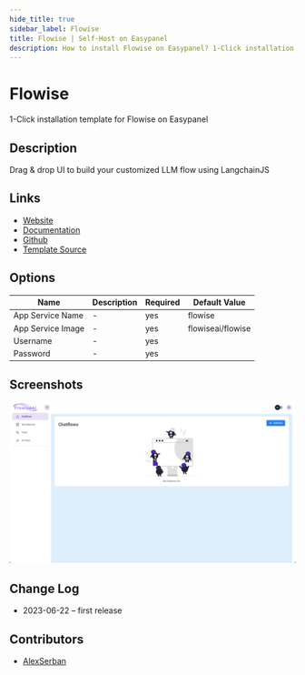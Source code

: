 ```yaml
---
hide_title: true
sidebar_label: Flowise
title: Flowise | Self-Host on Easypanel
description: How to install Flowise on Easypanel? 1-Click installation template for Flowise on Easypanel
---
```


<!-- generated -->

# Flowise

1-Click installation template for Flowise on Easypanel

## Description

Drag &amp; drop UI to build your customized LLM flow using LangchainJS

## Links

- [Website](https://flowiseai.com)
- [Documentation](https://docs.flowiseai.com)
- [Github](https://github.com/FlowiseAI/Flowise)
- [Template Source](https://github.com/easypanel-io/templates/tree/main/templates/flowise)

## Options

Name | Description | Required | Default Value
-|-|-|-
App Service Name | - | yes | flowise
App Service Image | - | yes | flowiseai/flowise
Username | - | yes | 
Password | - | yes | 

## Screenshots

![Flowise Screenshot](./assets/screenshot.png)

## Change Log

- 2023-06-22 – first release

## Contributors

- [AlexSerban](https://github.com/serban-alexandru)
